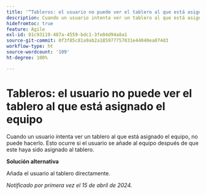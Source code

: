 ```yaml
---
title: '“Tableros: el usuario no puede ver el tablero al que está asignado el equipo”'
description: Cuando un usuario intenta ver un tablero al que está asignado el equipo, no puede hacerlo. Esto ocurre si el usuario se añade al equipo después de que este haya sido asignado al tablero.
hidefromtoc: true
feature: Agile
exl-id: 01c93110-407a-4559-bdc1-3fe04d94a8a1
source-git-commit: 0f3f85c81a9ab2a185977757031e44040ea074d3
workflow-type: ht
source-wordcount: '109'
ht-degree: 100%

---
```


# Tableros: el usuario no puede ver el tablero al que está asignado el equipo

Cuando un usuario intenta ver un tablero al que está asignado el equipo, no puede hacerlo. Esto ocurre si el usuario se añade al equipo después de que este haya sido asignado al tablero.

**Solución alternativa**

Añada el usuario al tablero directamente.

_Notificado por primera vez el 15 de abril de 2024._
